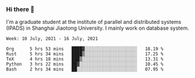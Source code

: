 ### Hi there 👋

I'm a graduate student at the institute of parallel and distributed systems (IPADS) in Shanghai Jiaotong University. I mainly work on database system.

<!--START_SECTION:waka-->
```text
Week: 10 July, 2021 - 16 July, 2021

Org      5 hrs 53 mins   ████▓░░░░░░░░░░░░░░░░░░░░   18.19 % 
Rust     5 hrs 34 mins   ████▒░░░░░░░░░░░░░░░░░░░░   17.25 % 
TeX      4 hrs 18 mins   ███▒░░░░░░░░░░░░░░░░░░░░░   13.31 % 
Python   3 hrs 22 mins   ██▓░░░░░░░░░░░░░░░░░░░░░░   10.45 % 
Bash     2 hrs 34 mins   ██░░░░░░░░░░░░░░░░░░░░░░░   07.95 % 
```
<!--END_SECTION:waka-->

<!--
**yqmmm/yqmmm** is a ✨ _special_ ✨ repository because its `README.md` (this file) appears on your GitHub profile.

Here are some ideas to get you started:

- 🔭 I’m currently working on ...
- 🌱 I’m currently learning ...
- 👯 I’m looking to collaborate on ...
- 🤔 I’m looking for help with ...
- 💬 Ask me about ...
- 📫 How to reach me: ...
- 😄 Pronouns: ...
- ⚡ Fun fact: ...
-->
